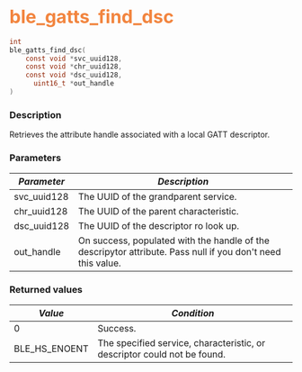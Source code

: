 ## <font color="#F2853F" style="font-size:24pt">ble\_gatts\_find\_dsc</font>

```c
int
ble_gatts_find_dsc(
    const void *svc_uuid128,
    const void *chr_uuid128,
    const void *dsc_uuid128,
      uint16_t *out_handle
)
```

### Description

Retrieves the attribute handle associated with a local GATT descriptor. 

### Parameters

| *Parameter* | *Description* |
|-------------|---------------|
| svc\_uuid128 | The UUID of the grandparent service. |
| chr\_uuid128 | The UUID of the parent characteristic. |
| dsc\_uuid128 | The UUID of the descriptor ro look up. |
| out\_handle | On success, populated with the handle of the descripytor attribute.  Pass null if you don't need this value. |

### Returned values

| *Value* | *Condition* |
|---------|-------------|
| 0 | Success. |
| BLE\_HS\_ENOENT | The specified service, characteristic, or descriptor could not be found. |
